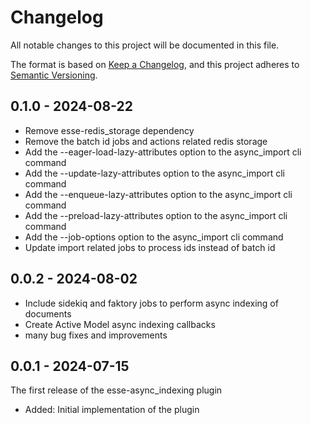 # Changelog

All notable changes to this project will be documented in this file.

The format is based on [Keep a Changelog](https://keepachangelog.com/en/1.0.0/), and this project adheres to [Semantic Versioning](https://semver.org/spec/v2.0.0.html).

## 0.1.0 - 2024-08-22
* Remove esse-redis_storage dependency
* Remove the batch id jobs and actions related redis storage
* Add the --eager-load-lazy-attributes option to the async_import cli command
* Add the --update-lazy-attributes option to the async_import cli command
* Add the --enqueue-lazy-attributes option to the async_import cli command
* Add the --preload-lazy-attributes option to the async_import cli command
* Add the --job-options option to the async_import cli command
* Update import related jobs to process ids instead of batch id

## 0.0.2 - 2024-08-02
* Include sidekiq and faktory jobs to perform async indexing of documents
* Create Active Model async indexing callbacks
* many bug fixes and improvements

## 0.0.1 - 2024-07-15
The first release of the esse-async_indexing plugin
* Added: Initial implementation of the plugin
